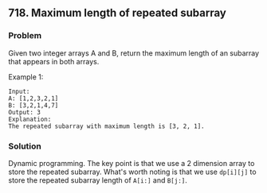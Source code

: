 ## 718. Maximum length of repeated subarray
### Problem
Given two integer arrays A and B, return the maximum length of an subarray that appears in both arrays.

Example 1:
```
Input:
A: [1,2,3,2,1]
B: [3,2,1,4,7]
Output: 3
Explanation: 
The repeated subarray with maximum length is [3, 2, 1].
```

### Solution
Dynamic programming. The key point is that we use a 2 dimension array to store the repeated subarray. What's worth noting is that we use `dp[i][j]` to store the repeated subarray length of `A[i:]` and `B[j:]`.
